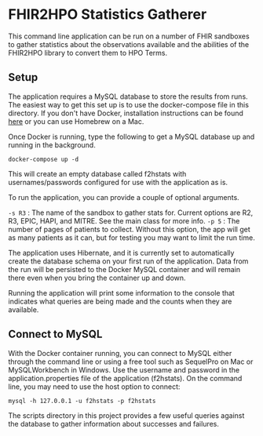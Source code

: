 # FHIR2HPO Statistics Gatherer

This command line application can be run on a number of FHIR sandboxes to gather statistics about the observations available and the abilities of the FHIR2HPO library to convert them to HPO Terms.

## Setup

The application requires a MySQL database to store the results from runs. The easiest way to get this set up is to use the docker-compose file in this directory. If you don't have Docker, installation instructions can be found [here](https://docs.docker.com/install/) or you can use Homebrew on a Mac.

Once Docker is running, type the following to get a MySQL database up and running in the background. 

```docker-compose up -d```

This will create an empty database called f2hstats with usernames/passwords configured for use with the application as is.

To run the application, you can provide a couple of optional arguments.

`-s R3` : The name of the sandbox to gather stats for. Current options are R2, R3, EPIC, HAPI, and MITRE. See the main class for more info.
`-p 5` : The number of pages of patients to collect. Without this option, the app will get as many patients as it can, but for testing you may want to limit the run time.

The application uses Hibernate, and it is currently set to automatically create the database schema on your first run of the application. Data from the run will be persisted to the Docker MySQL container and will remain there even when you bring the container up and down.

Running the application will print some information to the console that indicates what queries are being made and the counts when they are available.

## Connect to MySQL

With the Docker container running, you can connect to MySQL either through the command line or using a free tool such as SequelPro on Mac or MySQLWorkbench in Windows. Use the username and password in the application.properties file of the application (f2hstats). On the command line, you may need to use the host option to connect:

```mysql -h 127.0.0.1 -u f2hstats -p f2hstats```

The scripts directory in this project provides a few useful queries against the database to gather information about successes and failures.

